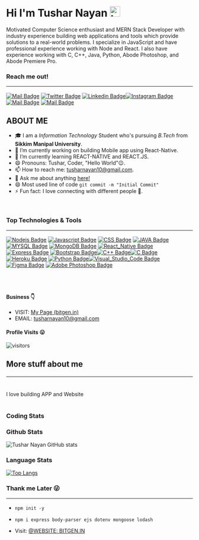 # Hi I'm Tushar Nayan <img src="https://user-images.githubusercontent.com/1303154/88677602-1635ba80-d120-11ea-84d8-d263ba5fc3c0.gif" width="28px" alt="hi">

Motivated Computer Science enthusiast and MERN Stack Developer with industry experience building web applications and tools which provide solutions to a real-world problems. I specialize in JavaScript and have professional experience working with Node and React. I also have experience working with C, C++, Java, Python, Abode Photoshop, and Abode Premiere Pro.


### Reach me out! <hr> 
[![Mail Badge](https://img.shields.io/badge/Gmail-D14836?style=for-the-badge&logo=gmail&logoColor=white)](mailto:tusharnayan10@gmail.com) [![Twitter Badge](https://img.shields.io/badge/Twitter-1DA1F2?style=for-the-badge&logo=twitter&logoColor=white)](https://twitter.com/tusharnayan2610)
[![Linkedin Badge](https://img.shields.io/badge/LinkedIn-0077B5?style=for-the-badge&logo=linkedin&logoColor=white)](https://www.linkedin.com/in/tushar-nayan-8a384a167/)[![Instagram Badge](https://img.shields.io/badge/Instagram-E4405F?style=for-the-badge&logo=instagram&logoColor=white)](https://www.instagram.com/tushar_nayan/)
 [![Mail Badge](https://img.shields.io/badge/Facebook-1877F2?style=for-the-badge&logo=facebook&logoColor=white)](https://www.facebook.com/profile.php?id=100004086172247) [![Mail Badge](https://img.shields.io/badge/-Behance-blue?style=for-the-badge&logo=behance&logoColor=white)](https://www.behance.net/tusharnayan) 
<!-- TODO: Add last video link -->

## ABOUT ME
- 🎓 I am a *Information Technology* Student who's pursuing *B.Tech* from **Sikkim Manipal University**.
- 🔭 I’m currently working on building Mobile app using React-Native.
- 🌱 I’m currently learning REACT-NATIVE and REACT.JS.
- 😄 Pronouns: Tushar, Coder, "Hello World"😉.
- 📫 How to reach me: tusharnayan10@gmail.com.
- 💬 Ask me about anything [here!](https://github.com/tusharnayan10/tusharnayan10/issues)
- 😄 Most used line of code `git commit -m "Initial Commit"`
- ⚡ Fun fact: I love connecting with different people 🙌.
<br>

### Top Technologies & Tools <hr>

<!-- TODO: Make technologies links takes you to repositories -->

[![Nodejs Badge](https://img.shields.io/badge/-Nodejs-3C873A?style=for-the-badge&labelColor=black&logo=node.js&logoColor=3C873A)](#) [![Javascript Badge](https://img.shields.io/badge/JavaScript-F7DF1E?style=for-the-badge&logo=javascript&logoColor=black)](#) [![CSS Badge](https://img.shields.io/badge/CSS3-1572B6?style=for-the-badge&logo=css3&logoColor=white)](#) [![JAVA Badge](https://img.shields.io/badge/Java-ED8B00?style=for-the-badge&logo=java&logoColor=white)](#)[![MYSQL Badge](https://img.shields.io/badge/MySQL-00000F?style=for-the-badge&logo=mysql&logoColor=white)](#) [![MongoDB Badge](https://img.shields.io/badge/MongoDB-4EA94B?style=for-the-badge&logo=mongodb&logoColor=white)](#) 
[![React_Native Badge](https://img.shields.io/badge/React_Native-20232A?style=for-the-badge&logo=react&logoColor=61DAFB)](#) [![Express Badge](https://img.shields.io/badge/Express.js-000000?style=for-the-badge&logo=express&logoColor=white)](#) [![Bootstrap Badge](https://img.shields.io/badge/Bootstrap-563D7C?style=for-the-badge&logo=bootstrap&logoColor=white)](#)[![C++ Badge](https://img.shields.io/badge/C%2B%2B-00599C?style=for-the-badge&logo=c%2B%2B&logoColor=white)](#)[![C Badge](https://img.shields.io/badge/C-00599C?style=for-the-badge&logo=c&logoColor=white)](#) [![Heroku Badge](https://img.shields.io/badge/Heroku-430098?style=for-the-badge&logo=heroku&logoColor=white)](#) [![Python Badge](https://img.shields.io/badge/Python-3776AB?style=for-the-badge&logo=python&logoColor=white)](#)[![Visual_Studio_Code Badge](https://img.shields.io/badge/Visual_Studio_Code-0078D4?style=for-the-badge&logo=visual%20studio%20code&logoColor=white)](#)[![Figma Badge](https://img.shields.io/badge/Figma-F24E1E?style=for-the-badge&logo=figma&logoColor=white)](#)
[![Adobe Photoshop Badge](https://img.shields.io/badge/Adobe%20Photoshop-31A8FF?style=for-the-badge&logo=Adobe%20Photoshop&logoColor=black)](#)



<br />
<br />

#### Business 👇 
-  VISIT: [My Page (bitgen.in)](http://www.bitgen.in/)
-  EMAIL: tusharnayan10@gmail.com
  
#### Profile Visits 😛
![visitors](https://visitor-badge.glitch.me/badge?page_id=tusharnayan10.tusharnayan10)


## More stuff about me <hr>
<br >
I love building APP and Website
<br>
<br> 

### Coding Stats

<!--START_SECTION:waka-->

<!--END_SECTION:waka-->

### Github Stats

![Tushar Nayan GitHub stats](https://github-readme-stats.vercel.app/api?username=tusharnayan10&show_icons=true&theme=radical)

### Language Stats
[![Top Langs](https://github-readme-stats.vercel.app/api/top-langs/?username=tusharnayan10)](https://github.com/tusharnayan10/github-readme-stats)

### Thank me Later 😜 <hr>

-  `npm init -y`

- `npm i express body-parser ejs dotenv mongoose lodash`

- Visit: [@WEBSITE: BITGEN.IN](http://www.bitgen.in/)

  
